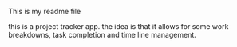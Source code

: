 This is my readme file

this is a project tracker app. the idea is that it allows for some work breakdowns, task completion and time line management.